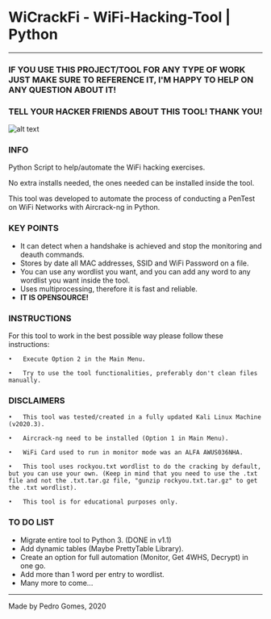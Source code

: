# WiCrackFi - WiFi-Hacking-Tool | Python

---
### **IF YOU USE THIS PROJECT/TOOL FOR ANY TYPE OF WORK JUST MAKE SURE TO REFERENCE IT, I'M HAPPY TO HELP ON ANY QUESTION ABOUT IT!**
### **TELL YOUR HACKER FRIENDS ABOUT THIS TOOL! THANK YOU!**

![alt text](https://i.imgur.com/csdMjBj.png)

### **INFO**

Python Script to help/automate the WiFi hacking exercises.

No extra installs needed, the ones needed can be installed inside the tool.

This tool was developed to automate the process of conducting a PenTest on WiFi Networks with Aircrack-ng in Python.

### **KEY POINTS**
* It can detect when a handshake is achieved and stop the monitoring and deauth commands.
* Stores by date all MAC addresses, SSID and WiFi Password on a file.
* You can use any wordlist you want, and you can add any word to any wordlist you want inside the tool.
* Uses multiprocessing, therefore it is fast and reliable.
* **IT IS OPENSOURCE!**

### **INSTRUCTIONS**

For this tool to work in the best possible way please follow these instructions:

  	•	Execute Option 2 in the Main Menu.
	
  	•	Try to use the tool functionalities, preferably don't clean files manually.

### **DISCLAIMERS**

  	•	This tool was tested/created in a fully updated Kali Linux Machine (v2020.3).
	
  	•	Aircrack-ng need to be installed (Option 1 in Main Menu).
	
  	•	WiFi Card used to run in monitor mode was an ALFA AWUS036NHA.
	
  	•	This tool uses rockyou.txt wordlist to do the cracking by default, but you can use your own. (Keep in mind that you need to use the .txt file and not the .txt.tar.gz file, "gunzip rockyou.txt.tar.gz" to get the .txt wordlist).
	
  	•	This tool is for educational purposes only.

### **TO DO LIST**
* Migrate entire tool to Python 3. (DONE in v1.1)
* Add dynamic tables (Maybe PrettyTable Library).
* Create an option for full automation (Monitor, Get 4WHS, Decrypt) in one go.
* Add more than 1 word per entry to wordlist.
* Many more to come...




---

Made by Pedro Gomes, 2020
